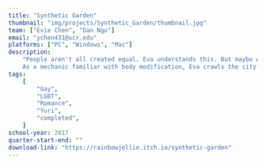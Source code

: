 ```yaml
---
title: "Synthetic Garden"
thumbnail: "img/projects/Synthetic_Garden/thumbnail.jpg"
team: ["Evie Chen", "Dan Ngo"]
email: "ychen431@ucr.edu"
platforms: ["PC", "Windows", "Mac"]
description:
    "People aren't all created equal. Eva understands this. But maybe with her skills, they don't have to be in order to find what they're looking for.
    As a mechanic familiar with body modification, Eva crawls the city every day, eking out a living working for clients turned away by everyone else. Jobs that require modifying the body are easy, but modifying the soul is a different task altogether. "
tags:
    [
        "Gay", 
        "LGBT", 
        "Romance", 
        "Yuri",
        "completed",
    ]
school-year: 2017
quarter-start-end: ""
download-link: "https://rainbowjellie.itch.io/synthetic-garden"
---
```

